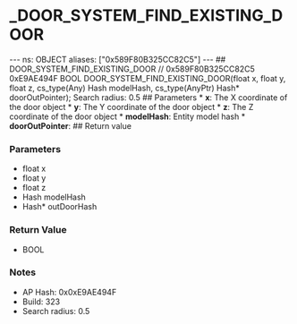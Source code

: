 # _DOOR_SYSTEM_FIND_EXISTING_DOOR

--- ns: OBJECT aliases: ["0x589F80B325CC82C5"] --- ## DOOR_SYSTEM_FIND_EXISTING_DOOR  // 0x589F80B325CC82C5 0xE9AE494F BOOL DOOR_SYSTEM_FIND_EXISTING_DOOR(float x, float y, float z, cs_type(Any) Hash modelHash, cs_type(AnyPtr) Hash* doorOutPointer);  Search radius: 0.5   ## Parameters * **x**: The X coordinate of the door object * **y**: The Y coordinate of the door object * **z**: The Z coordinate of the door object * **modelHash**: Entity model hash * **doorOutPointer**:  ## Return value

### Parameters
* float x
* float y
* float z
* Hash modelHash
* Hash* outDoorHash

### Return Value
* BOOL

### Notes
* AP Hash: 0x0xE9AE494F
* Build: 323
* Search radius: 0.5

